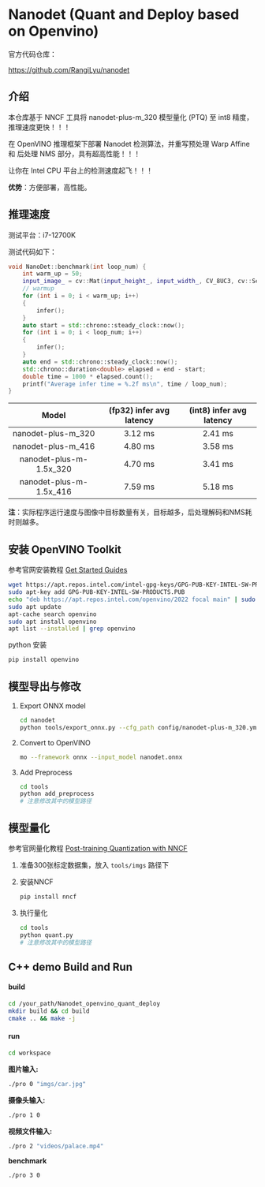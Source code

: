 # Nanodet (Quant and Deploy based on Openvino)

官方代码仓库：

https://github.com/RangiLyu/nanodet



## 介绍

本仓库基于 NNCF 工具将 nanodet-plus-m_320 模型量化 (PTQ) 至 int8 精度，推理速度更快！！！

在 OpenVINO 推理框架下部署 Nanodet 检测算法，并重写预处理 Warp Affine 和 后处理 NMS 部分，具有超高性能！！！

让你在 Intel CPU 平台上的检测速度起飞！！！



**优势**：方便部署，高性能。



## 推理速度

测试平台：i7-12700K

测试代码如下：

```c++
void NanoDet::benchmark(int loop_num) {
    int warm_up = 50;
    input_image_ = cv::Mat(input_height_, input_width_, CV_8UC3, cv::Scalar(1, 1, 1));
    // warmup
    for (int i = 0; i < warm_up; i++)
    {
        infer();
    }
    auto start = std::chrono::steady_clock::now();
    for (int i = 0; i < loop_num; i++)
    {
        infer();
    }
    auto end = std::chrono::steady_clock::now();
    std::chrono::duration<double> elapsed = end - start;
    double time = 1000 * elapsed.count();
    printf("Average infer time = %.2f ms\n", time / loop_num);
}
```

|          Model          | (fp32) infer avg latency | (int8) infer avg latency |
| :---------------------: | :----------------------: | :----------------------: |
|   nanodet-plus-m_320    |         3.12 ms          |         2.41 ms          |
|   nanodet-plus-m_416    |         4.80 ms          |         3.58 ms          |
| nanodet-plus-m-1.5x_320 |         4.70 ms          |         3.41 ms          |
| nanodet-plus-m-1.5x_416 |         7.59 ms          |         5.18 ms          |

**注**：实际程序运行速度与图像中目标数量有关，目标越多，后处理解码和NMS耗时则越多。



## 安装 OpenVINO Toolkit

参考官网安装教程 [Get Started Guides](https://docs.openvino.ai/latest/openvino_docs_install_guides_installing_openvino_apt.html)

```bash
wget https://apt.repos.intel.com/intel-gpg-keys/GPG-PUB-KEY-INTEL-SW-PRODUCTS.PUB
sudo apt-key add GPG-PUB-KEY-INTEL-SW-PRODUCTS.PUB
echo "deb https://apt.repos.intel.com/openvino/2022 focal main" | sudo tee /etc/apt/sources.list.d/intel-openvino-2022.list
sudo apt update
apt-cache search openvino
sudo apt install openvino
apt list --installed | grep openvino
```

python 安装

```bash
pip install openvino
```



## 模型导出与修改

1. Export ONNX model

   ```bash
   cd nanodet
   python tools/export_onnx.py --cfg_path config/nanodet-plus-m_320.yml --model_path weights/nanodet-plus-m_320.pth
   ```

2. Convert to OpenVINO

   ```bash
   mo --framework onnx --input_model nanodet.onnx
   ```

3. Add Preprocess

   ```bash
   cd tools
   python add_preprocess
   # 注意修改其中的模型路径
   ```



## 模型量化

参考官网量化教程 [Post-training Quantization with NNCF](https://docs.openvino.ai/latest/nncf_ptq_introduction.html)

1. 准备300张标定数据集，放入 `tools/imgs` 路径下

2. 安装NNCF

   ```bash
   pip install nncf
   ```

3. 执行量化

   ```bash
   cd tools
   python quant.py
   # 注意修改其中的模型路径
   ```



## C++ demo Build and Run

#### build

```bash
cd /your_path/Nanodet_openvino_quant_deploy
mkdir build && cd build
cmake .. && make -j
```

#### run

```bash
cd workspace
```

**图片输入:**

```bash
./pro 0 "imgs/car.jpg"
```

**摄像头输入:**

```bash
./pro 1 0
```

**视频文件输入:** 

```bash
./pro 2 "videos/palace.mp4"
```

**benchmark** 

```bash
./pro 3 0
```



